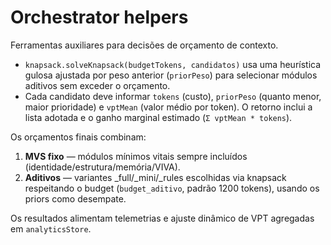 # Orchestrator helpers

Ferramentas auxiliares para decisões de orçamento de contexto.

- `knapsack.solveKnapsack(budgetTokens, candidatos)` usa uma heurística gulosa ajustada por peso
  anterior (`priorPeso`) para selecionar módulos aditivos sem exceder o orçamento.
- Cada candidato deve informar `tokens` (custo), `priorPeso` (quanto menor, maior prioridade)
  e `vptMean` (valor médio por token). O retorno inclui a lista adotada e o ganho marginal
  estimado (`Σ vptMean * tokens`).

Os orçamentos finais combinam:

1. **MVS fixo** — módulos mínimos vitais sempre incluídos (identidade/estrutura/memória/VIVA).
2. **Aditivos** — variantes _full/_mini/_rules escolhidas via knapsack respeitando o budget
   (`budget_aditivo`, padrão 1200 tokens), usando os priors como desempate.

Os resultados alimentam telemetrias e ajuste dinâmico de VPT agregadas em `analyticsStore`.
